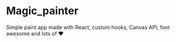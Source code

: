 # Magic_painter

Simple paint app made with React, custom hooks, Canvas API, font awesome and lots of :heart:
